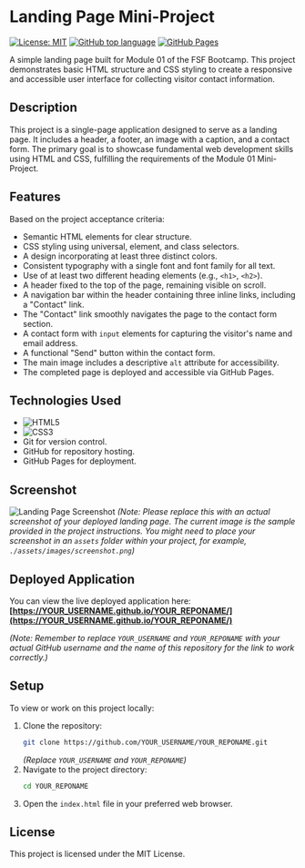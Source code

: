 # Landing Page Mini-Project

[![License: MIT](https://img.shields.io/badge/License-MIT-yellow.svg)](https://opensource.org/licenses/MIT)
[![GitHub top language](https://img.shields.io/github/languages/top/YOUR_USERNAME/YOUR_REPONAME?style=for-the-badge)](https://github.com/YOUR_USERNAME/YOUR_REPONAME)
[![GitHub Pages](https://img.shields.io/github/deployments/YOUR_USERNAME/YOUR_REPONAME/github-pages?label=GitHub%20Pages&style=for-the-badge&logo=github)](https://YOUR_USERNAME.github.io/YOUR_REPONAME/)

A simple landing page built for Module 01 of the FSF Bootcamp. This project demonstrates basic HTML structure and CSS styling to create a responsive and accessible user interface for collecting visitor contact information.

## Description

This project is a single-page application designed to serve as a landing page. It includes a header, a footer, an image with a caption, and a contact form. The primary goal is to showcase fundamental web development skills using HTML and CSS, fulfilling the requirements of the Module 01 Mini-Project.

## Features

Based on the project acceptance criteria:

*   Semantic HTML elements for clear structure.
*   CSS styling using universal, element, and class selectors.
*   A design incorporating at least three distinct colors.
*   Consistent typography with a single font and font family for all text.
*   Use of at least two different heading elements (e.g., `<h1>`, `<h2>`).
*   A header fixed to the top of the page, remaining visible on scroll.
*   A navigation bar within the header containing three inline links, including a "Contact" link.
*   The "Contact" link smoothly navigates the page to the contact form section.
*   A contact form with `input` elements for capturing the visitor's name and email address.
*   A functional "Send" button within the contact form.
*   The main image includes a descriptive `alt` attribute for accessibility.
*   The completed page is deployed and accessible via GitHub Pages.

## Technologies Used

*   ![HTML5](https://img.shields.io/badge/html5-%23E34F26.svg?style=for-the-badge&logo=html5&logoColor=white)
*   ![CSS3](https://img.shields.io/badge/css3-%231572B6.svg?style=for-the-badge&logo=css3&logoColor=white)
*   Git for version control.
*   GitHub for repository hosting.
*   GitHub Pages for deployment.

## Screenshot

![Landing Page Screenshot](./assets/sample-page.png)
*(Note: Please replace this with an actual screenshot of your deployed landing page. The current image is the sample provided in the project instructions. You might need to place your screenshot in an `assets` folder within your project, for example, `./assets/images/screenshot.png`)*

## Deployed Application

You can view the live deployed application here:
**[https://YOUR_USERNAME.github.io/YOUR_REPONAME/](https://YOUR_USERNAME.github.io/YOUR_REPONAME/)**

*(Note: Remember to replace `YOUR_USERNAME` and `YOUR_REPONAME` with your actual GitHub username and the name of this repository for the link to work correctly.)*

## Setup

To view or work on this project locally:
1.  Clone the repository:
    ```bash
    git clone https://github.com/YOUR_USERNAME/YOUR_REPONAME.git
    ```
    *(Replace `YOUR_USERNAME` and `YOUR_REPONAME`)*
2.  Navigate to the project directory:
    ```bash
    cd YOUR_REPONAME
    ```
3.  Open the `index.html` file in your preferred web browser.

## License

This project is licensed under the MIT License.
